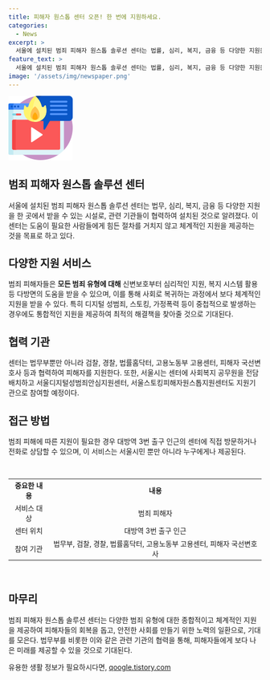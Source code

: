 ```yaml
---
title: 피해자 원스톱 센터 오픈! 한 번에 지원하세요.
categories:
  - News
excerpt: >
  서울에 설치된 범죄 피해자 원스톱 솔루션 센터는 법률, 심리, 복지, 금융 등 다양한 지원을 한 곳에서 받을 수 있는 곳이다. 서울시와 법무부가 협약을 맺고 설치한 이 센터는 피해자들이 다양한 지원을 한 곳에서 받을 수 있도록 하며, 여러 기관이 협업하여 최적의 지원을 제공한다. 특히 디지털 성범죄, 스토킹, 가정폭력 등 다양한 범죄에 대한 종합적인 지원이 필요한 상황에서 효과적일 것으로 기대된다. 서울시민 뿐만 아니라 누구나 지원을 받을 수 있으며, 대방역 3번 출구 인근에서 방문이 가능하다.
feature_text: >
  서울에 설치된 범죄 피해자 원스톱 솔루션 센터는 법률, 심리, 복지, 금융 등 다양한 지원을 한 곳에서 받을 수 있는 곳이다. 서울시와 법무부가 협약을 맺고 설치한 이 센터는 피해자들이 다양한 지원을 한 곳에서 받을 수 있도록 하며, 여러 기관이 협업하여 최적의 지원을 제공한다. 특히 디지털 성범죄, 스토킹, 가정폭력 등 다양한 범죄에 대한 종합적인 지원이 필요한 상황에서 효과적일 것으로 기대된다. 서울시민 뿐만 아니라 누구나 지원을 받을 수 있으며, 대방역 3번 출구 인근에서 방문이 가능하다.
image: '/assets/img/newspaper.png'
---
```


<p><img src="/assets/img/news.png" alt="rentncar 속보" /></p>

<h2 data-ke-size="size26">범죄 피해자 원스톱 솔루션 센터</h2>

<p data-ke-size="size16">서울에 설치된 범죄 피해자 원스톱 솔루션 센터는 법무, 심리, 복지, 금융 등 다양한 지원을 한 곳에서 받을 수 있는 시설로, 관련 기관들이 협력하여 설치된 것으로 알려졌다. 이 센터는 도움이 필요한 사람들에게 힘든 절차를 거치지 않고 체계적인 지원을 제공하는 것을 목표로 하고 있다.</p>

<h2 data-ke-size="size26">다양한 지원 서비스</h2>

<p data-ke-size="size16">범죄 피해자들은 <b>모든 범죄 유형에 대해</b> 신변보호부터 심리적인 지원, 복지 시스템 활용 등 다방면의 도움을 받을 수 있으며, 이를 통해 사회로 복귀하는 과정에서 보다 체계적인 지원을 받을 수 있다. 특히 디지털 성범죄, 스토킹, 가정폭력 등이 중첩적으로 발생하는 경우에도 통합적인 지원을 제공하여 최적의 해결책을 찾아줄 것으로 기대된다.</p>

<h2 data-ke-size="size26">협력 기관</h2>

<p data-ke-size="size16">센터는 법무부뿐만 아니라 검찰, 경찰, 법률홈닥터, 고용노동부 고용센터, 피해자 국선변호사 등과 협력하여 피해자를 지원한다. 또한, 서울시는 센터에 사회복지 공무원을 전담 배치하고 서울디지털성범죄안심지원센터, 서울스토킹피해자원스톱지원센터도 지원기관으로 참여할 예정이다.</p>

<h2 data-ke-size="size26">접근 방법</h2>

<p data-ke-size="size16">범죄 피해에 따른 지원이 필요한 경우 대방역 3번 출구 인근의 센터에 직접 방문하거나 전화로 상담할 수 있으며, 이 서비스는 서울시민 뿐만 아니라 누구에게나 제공된다.</p>

<p data-ke-size="size16">&nbsp;</p>

<table>
    <tbody>
        <tr>
            <td style="text-align: center; height: 17px;"><b>중요한 내용</b></td>
            <td style="text-align: center; height: 17px;"><b>내용</b></td>
        </tr>
        <tr>
            <td style="text-align: center;">서비스 대상</td>
            <td style="text-align: center;">범죄 피해자</td>
        </tr>
        <tr>
            <td style="text-align: center;">센터 위치</td>
            <td style="text-align: center;">대방역 3번 출구 인근</td>
        </tr>
        <tr>
            <td style="text-align: center;">참여 기관</td>
            <td style="text-align: center;">법무부, 검찰, 경찰, 법률홈닥터, 고용노동부 고용센터, 피해자 국선변호사</td>
        </tr>
    </tbody>
</table>

<p data-ke-size="size16">&nbsp;</p>

<h2 data-ke-size="size26">마무리</h2>

<p data-ke-size="size16">범죄 피해자 원스톱 솔루션 센터는 다양한 범죄 유형에 대한 종합적이고 체계적인 지원을 제공하여 피해자들의 회복을 돕고, 안전한 사회를 만들기 위한 노력의 일환으로, 기대를 모은다. 법무부를 비롯한 이와 같은 관련 기관의 협력을 통해, 피해자들에게 보다 나은 미래를 제공할 수 있을 것으로 기대된다.</p>
유용한 생활 정보가 필요하시다면, <a href="https://qoogle.tistory.com" rel="dofollow">qoogle.tistory.com</a>


